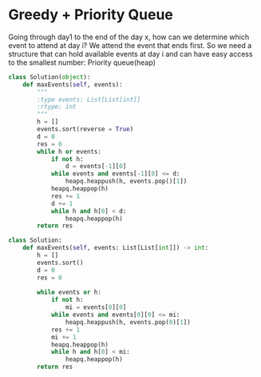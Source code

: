 # Greedy + Priority Queue

Going through day1 to the end of the day x, how can we determine which event to attend at day i? We attend the event that ends first. So we need a structure that can hold available events at day i and can have easy access to the smallest number: Priority queue(heap)

```python
class Solution(object):
    def maxEvents(self, events):
        """
        :type events: List[List[int]]
        :rtype: int
        """
        h = []
        events.sort(reverse = True)
        d = 0
        res = 0
        while h or events:
            if not h:
                d = events[-1][0]
            while events and events[-1][0] <= d:
                heapq.heappush(h, events.pop()[1])
            heapq.heappop(h)
            res += 1
            d += 1
            while h and h[0] < d:
                heapq.heappop(h)
        return res

class Solution:
    def maxEvents(self, events: List[List[int]]) -> int:
        h = []
        events.sort()
        d = 0
        res = 0
        
        while events or h:
            if not h:
                mi = events[0][0]
            while events and events[0][0] <= mi:
                heapq.heappush(h, events.pop(0)[1])
            res += 1
            mi += 1
            heapq.heappop(h)
            while h and h[0] < mi:
                heapq.heappop(h)
        return res

```

